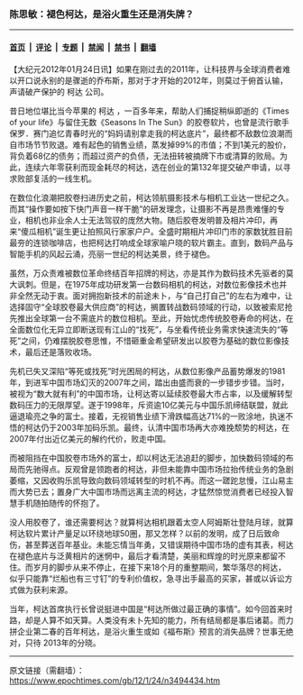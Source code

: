 ### 陈思敏：褪色柯达，是浴火重生还是消失牌？

---

#### [首页](../../../..?n3494434) &nbsp;|&nbsp; [评论](../../../../../epoch-comment?n3494434) &nbsp;|&nbsp; [专题](../../../../../epoch-special?n3494434) &nbsp;|&nbsp; [禁闻](../../../../../epoch-news?n3494434) &nbsp;|&nbsp; [禁书](../../../../../books?n3494434) &nbsp;|&nbsp; [翻墙](https://github.com/gfw-breaker/nogfw/blob/master/README.md?n3494434)


<div class="post_content" id="artbody" itemprop="articleBody">
 <!-- article content begin -->
 <p>
  【大纪元2012年01月24日讯】如果在刚过去的2011年，让科技界与全球消费者难以开口说永别的是骤逝的乔布斯，那对于才开始的2012年，则莫过于俯首认输，声请破产保护的
  <ok href="https://www.epochtimes.com/gb/tag/%E6%9F%AF%E8%BE%BE.html">
   柯达
  </ok>
  公司。
 </p>
 <p>
  昔日地位堪比当今苹果的
  <ok href="https://www.epochtimes.com/gb/tag/%E6%9F%AF%E8%BE%BE.html">
   柯达
  </ok>
  ，一百多年来，帮助人们捕捉稍纵即逝的《Times of your life》与留住无数《Seasons In The Sun》的胶卷软片，也曾是流行歌手保罗．赛门追忆青春时光的“妈妈请别拿走我的柯达底片”，最终都不敌数位浪潮而自市场节节败退。难有起色的销售业绩，蒸发掉99%的市值；不到1美元的股价，背负着68亿的债务；而超过资产的负债，无法扭转被摘牌下市或清算的败局。为此，连续六年零获利而现金耗尽的柯达，选在创业的第132年提交破产申请，以寻求败部复活的一线生机。
 </p>
 <p>
  在数位化浪潮把胶卷扫进历史之前，柯达领航摄影技术与相机工业达一世纪之久。而其“操作要如按下快门声音一样干脆”的研发理念，让摄影不再是昂贵难懂的专业，相机也非业余人士无法驾驭的庞然大物。随后胶卷发明普及相片冲印，再来“傻瓜相机”诞生更让拍照风行家家户户。全盛时期相片冲印门市的家数犹胜目前最夯的连锁咖啡店，也把柯达打响成全球家喻户晓的软片霸主。直到，数码产品与智能手机的风起云涌，亮丽一世纪的柯达美景，终于褪色。
 </p>
 <p>
  虽然，万众责难被数位革命终结百年招牌的柯达，亦是其作为数码技术先驱者的莫大讽刺。但是，在1975年成功研发第一台数码相机的柯达，对数位影像技术也并非全然无动于衷。面对拥抱新技术的前途未卜，与“自己打自己”的左右为难中，让选择固守“全球胶卷最大供应商”的柯达，搁置转战数码领域的行动，以致被索尼抢先推出全球第一台不需底片的数位相机。至此，开始忧虑传统胶卷寿命的柯达，在全面数位化无异立即断送现有江山的“找死”，与坐看传统业务需求快速流失的“等死”之间，仍难摆脱胶卷思惟，不惜砸重金希望研发出以胶卷为基础的数位影像技术，最后还是落败收场。
 </p>
 <p>
  先机已失又深陷“等死或找死”时光困局的柯达，从数位影像产品蓄势爆发的1981年，到进军中国市场幻灭的2007年之间，踏出由盛而衰的一步错步步错。当时，被视为“数大就有利”的中国市场，让柯达寄以延续胶卷最大市占率，以及缓解转型数码压力的无限厚望。遂于1998年，斥资逾10亿美元与中国乐凯缔结联盟，就此逼退瑜亮之争的富士。接着，无视销售业绩下滑跌幅高达71%的一败涂地，执迷不悟的柯达仍于2003年加码乐凯。最终，认清中国市场再大亦难挽颓势的柯达，在2007年付出近亿美元的解约代价，败走中国。
 </p>
 <p>
  而被阻挡在中国胶卷市场外的富士，却以柯达无法追赶的脚步，加快数码领域的布局而先驰得点。反观曾是领跑者的柯达，非但未能靠中国市场拉抬传统业务的急剧萎缩，又因收购乐凯导致向数码领域转型的时机不再。而这一蹉跎怠慢，江山易主而大势已去；置身广大中国市场而远离主流的柯达，才猛然惊觉消费者已经投入智慧手机随拍随传的怀抱了。
 </p>
 <p>
  没人用胶卷了，谁还需要柯达？就算柯达相机跟着太空人阿姆斯壮登陆月球，就算柯达软片累计产量足以环绕地球50圈，那又怎样？以前的发明，成了日后致命伤，甚至葬送百年基业。未能忘情当年勇，又错误期待中国市场的虚有其表，柯达在褪色底片与泛黄相片的迷惘中，最后才看清楚，美丽和辉煌的时光原来都留不住。而岁月的脚步从来不停止，在接下来18个月的重整期间，繁华落尽的柯达，似乎只能靠“烂船也有三寸钉”的专利价值权，急寻出手最高的买家，甚或以诉讼方式做为获利来源。
 </p>
 <p>
  当年，柯达首席执行长曾说挺进中国是“柯达所做过最正确的事情”。如今回首来时路，却是人算不如天算。人类没有未卜先知的能力，所有结局都是事后诸葛。而力拼企业第二春的百年柯达，是浴火重生或如《福布斯》预言的消失品牌？世事无绝对，只待 2013年的分晓。
 </p>
 <!-- article content end -->
 <div id="below_article_ad">
 </div>
</div>


---

原文链接（需翻墙）：https://www.epochtimes.com/gb/12/1/24/n3494434.htm
